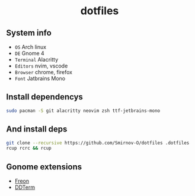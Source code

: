 <h1 align="center">dotfiles</h1>

## System info
- `OS` Arch linux
- `DE` Gnome 4
- `Terminal` Alacritty
- `Editors` nvim, vscode
- `Browser` chrome, firefox
- `Font` Jatbrains Mono

## Install dependencys
```bash
sudo pacman -S git alacritty neovim zsh ttf-jetbrains-mono
```

## And install deps
```bash
git clone --recursive https://github.com/Smirnov-O/dotfiles .dotfiles
rcup rcrc && rcup
```

## Gonome extensions
- [Freon](https://extensions.gnome.org/extension/841/freon)
- [DDTerm](https://extensions.gnome.org/extension/3780/ddterm)